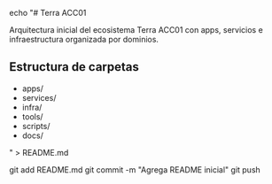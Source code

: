 echo "# Terra ACC01

Arquitectura inicial del ecosistema Terra ACC01 con apps, servicios e infraestructura organizada por dominios.

## Estructura de carpetas

- apps/
- services/
- infra/
- tools/
- scripts/
- docs/

" > README.md

git add README.md
git commit -m "Agrega README inicial"
git push
